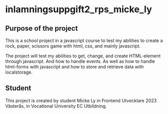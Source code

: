 # inlamningsuppgift2_rps_micke_ly

## Purpose of the project

This is a school project in a javascript course to test my abilities to create a rock, paper, scissors game with html, css, and mainly javascript.

The project will test my abilities to get, change, and create HTML-element through javascript. And how to handle events.
As well as how to handle html-forms with javascript and how to store and retrieve data with localstorage.

## Student

This project is created by student Micke Ly in Frontend Utvecklare 2023 Västerås, in Vocational University EC Utbildning.
